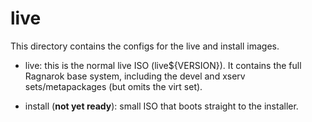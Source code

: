 # live

This directory contains the configs for the live and install images.

* live: this is the normal live ISO (live${VERSION}). It contains the
full Ragnarok base system, including the devel and xserv sets/metapackages
(but omits the virt set).

* install (**not yet ready**): small ISO that boots straight to the installer.
